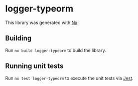 # logger-typeorm

This library was generated with [Nx](https://nx.dev).

## Building

Run `nx build logger-typeorm` to build the library.

## Running unit tests

Run `nx test logger-typeorm` to execute the unit tests via [Jest](https://jestjs.io).

